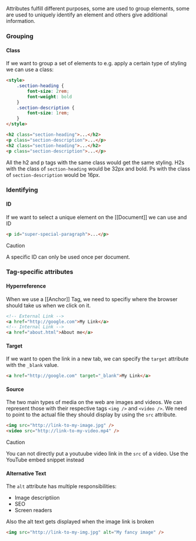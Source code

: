 Attributes fulfill different purposes, some are used to group elements, some are used to uniquely identify an element and others give additional information.

### Grouping

#### Class

If we want to group a set of elements to e.g. apply a certain type of styling we can use a class:

```html
<style>
	.section-heading {
		font-size: 2rem;
		font-weight: bold
	}
	.section-description {
		font-size: 1rem;
	}
</style>

<h2 class="section-heading">...</h2>
<p class="section-description">...</p>
<h2 class="section-heading">...</h2>
<p class="section-description">...</p>
```

All the h2 and p tags with the same class would get the same styling.
H2s with the class of `section-heading` would be 32px and bold.
Ps with the class of `section-description` would be 16px.


### Identifying

#### ID

If we want to select a unique element on the [[Document]] we can use and ID

```html
<p id="super-special-paragraph">...</p>
```

> [!caution]
>A specific ID can only be used once per document.

### Tag-specific attributes

#### Hyperreference

When we use a [[Anchor]] Tag, we need to specifiy where the browser should take us when we click on it.

```html
<!-- External Link -->
<a href="http://google.com">My Link</a>
<!-- Internal Link -->
<a href="about.html">About me</a>
```

#### Target

If we want to open the link in a new tab, we can specify the `target` attribute with the `_blank` value.

```html
<a href="http://google.com" target="_blank">My Link</a>
```

#### Source

The two main types of media on the web are images and videos. We can represent those with their respective tags `<img />` and `<video />`. We need to point to the actual file they should display by using the `src` attribute.

```html
<img src="http://link-to-my-image.jpg" />
<video src="http://link-to-my-video.mp4" />
```

> [!caution]
> You can not directly put a youtuube video link in the `src` of a video.
> Use the YouTube embed snippet instead

#### Alternative Text

The `alt` attribute has multiple responsibilities:
- Image descriptiion
- SEO
- Screen readers

Also the alt text gets displayed when the image link is broken

```html
<img src="http://link-to-my-img.jpg" alt="My fancy image" />
```